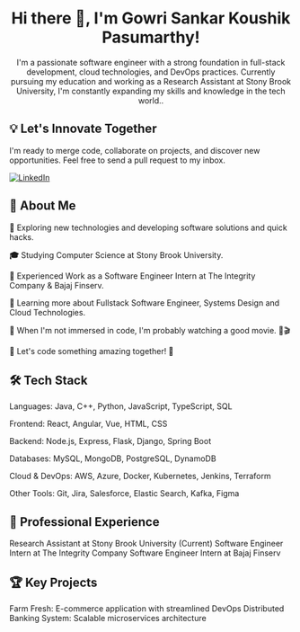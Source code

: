 <h1 align="center">Hi there 👋, I'm Gowri Sankar Koushik Pasumarthy!</h1>
<div align="center">I'm a passionate software engineer with a strong foundation in full-stack development, cloud technologies, and DevOps practices. Currently pursuing my education and working as a Research Assistant at Stony Brook University, I'm constantly expanding my skills and knowledge in the tech world..</div>

## 💡 Let's Innovate Together

I'm ready to merge code, collaborate on projects, and discover new opportunities. Feel free to send a pull request to my inbox.

[![LinkedIn](https://img.shields.io/badge/LinkedIn-%230077B5.svg?style=for-the-badge&logo=linkedin&logoColor=white)](https://www.linkedin.com/in/koushik-pasumarthy/)

## 💫 About Me

**🤔**   Exploring new technologies and developing software solutions and quick hacks.

**🎓**   Studying Computer Science at Stony Brook University.

**💼**   Experienced Work as a Software Engineer Intern at The Integrity Company  & Bajaj Finserv. 

**🌱**   Learning more about Fullstack Software Engineer, Systems Design and Cloud Technologies.

**🌟**    When I'm not immersed in code, I'm probably watching a good movie. 🍿🎬

**👥** Let's code something amazing together! 🌟

## 🛠️ Tech Stack
Languages: Java, C++, Python, JavaScript, TypeScript, SQL

Frontend: React, Angular, Vue, HTML, CSS

Backend: Node.js, Express, Flask, Django, Spring Boot

Databases: MySQL, MongoDB, PostgreSQL, DynamoDB

Cloud & DevOps: AWS, Azure, Docker, Kubernetes, Jenkins, Terraform

Other Tools: Git, Jira, Salesforce, Elastic Search, Kafka, Figma

## 💼 Professional Experience
Research Assistant at Stony Brook University (Current)
Software Engineer Intern at The Integrity Company
Software Engineer Intern at Bajaj Finserv

## 🏆 Key Projects
Farm Fresh: E-commerce application with streamlined DevOps
Distributed Banking System: Scalable microservices architecture

